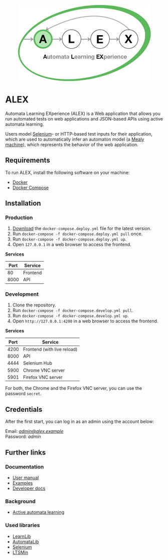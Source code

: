 <p align="center">
    <img src="backend/src/main/resources/images/logo.png" style="max-width:100%;">
</p>

# ALEX

Automata Learning EXperience (ALEX) is a Web application that allows you run automated tests on web 
applications and JSON-based APIs using active automata learning.

Users model [Selenium][selenium]- or HTTP-based test inputs for their application, which are used to automatically infer 
an automaton model (a [Mealy machine][mealy]), which represents the behavior of the web application.


## Requirements

To run ALEX, install the following software on your machine:

- [Docker][docker]
- [Docker Compose][docker-compose]


## Installation

### Production

1. [Download](https://github.com/LearnLib/alex/releases/latest) the `docker-compose.deploy.yml` file for the latest version.
2. Run `docker-compose -f docker-compose.deploy.yml pull` once.
3. Run `docker-compose -f docker-compose.deploy.yml up`.
4. Open `127.0.0.1` in a web browser to access the frontend.

**Services**

| Port | Service            |
|------|--------------------|  
| 80   | Frontend           |
| 8000 | API                |

### Development

1. Clone the repository.
2. Run `docker-compose -f docker-compose.develop.yml pull`.
3. Run `docker-compose -f docker-compose.develop.yml up`.
4. Open `http://127.0.0.1:4200` in a web browser to access the frontend.

**Services**

| Port | Service                     |
|------|-----------------------------|  
| 4200 | Frontend (with live reload) |
| 8000 | API                         |
| 4444 | Selenium Hub                |
| 5900 | Chrome VNC server           |
| 5901 | Firefox VNC server          |

For both, the Chrome and the Firefox VNC server, you can use the password `secret`.


## Credentials

After the first start, you can log in as an admin using the account below:

Email: *admin@alex.example* <br>
Password: *admin*


## Further links

### Documentation

* [User manual](https://learnlib.github.io/alex/book/2.0.0/)
* [Examples](https://learnlib.github.io/alex/book/2.0.0/contents/examples/todomvc/)
* [Developer docs](https://learnlib.github.io/alex/book/2.0.0/contents/dev-docs/development/)

### Background

* [Active automata learning](https://scholar.google.de/scholar?hl=de&q=active+automata+learning)

### Used libraries

* [LearnLib][learnlib]
* [AutomataLib][automatalib]
* [Selenium][selenium]
* [LTSMin][ltsmin]


[learnlib]: https://github.com/LearnLib/learnlib
[automatalib]: https://github.com/Learnlib/automatalib
[mealy]: https://en.wikipedia.org/wiki/Mealy_machine
[selenium]: https://www.seleniumhq.org/
[ltsmin]: http://ltsmin.utwente.nl/
[docker]: https://www.docker.com/
[docker-compose]: https://docs.docker.com/compose/